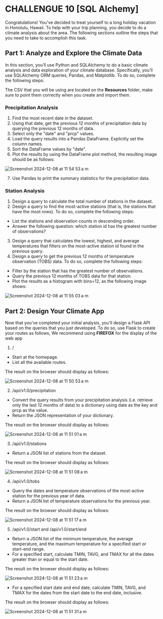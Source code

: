 # CHALLENGUE 10 [SQL Alchemy]

Congratulations! You've decided to treat yourself to a long holiday vacation in Honolulu, Hawaii. To help with your trip planning, you decide to do a climate analysis about the area. The following sections outline the steps that you need to take to accomplish this task.


## Part 1: Analyze and Explore the Climate Data

In this section, you’ll use Python and SQLAlchemy to do a basic climate analysis and data exploration of your climate database. Specifically, you’ll use SQLAlchemy ORM queries, Pandas, and Matplotlib. To do so, complete the following steps:

The CSV that you will be using are located on the **Resources** folder, make sure to point them correctly when you create and import them.

### Precipitation Analysis

1. Find the most recent date in the dataset.
2. Using that date, get the previous 12 months of precipitation data by querying the previous 12 months of data.
3. Select only the "date" and "prcp" values.
4. Load the query results into a Pandas DataFrame. Explicitly set the column names.
5. Sort the DataFrame values by "date".
6. Plot the results by using the DataFrame plot method, the resulting image should be as follows:

![Screenshot 2024-12-08 at 11 54 53 a m](https://github.com/user-attachments/assets/bb4d77eb-0126-414c-813e-a5169b6b51ec)

7. Use Pandas to print the summary statistics for the precipitation data.
   
### Station Analysis
1. Design a query to calculate the total number of stations in the dataset.
2. Design a query to find the most-active stations (that is, the stations that have the most rows). To do so, complete the following steps:
+ List the stations and observation counts in descending order.
+ Answer the following question: which station id has the greatest number of observations?
3. Design a query that calculates the lowest, highest, and average temperatures that filters on the most-active station id found in the previous query.
4. Design a query to get the previous 12 months of temperature observation (TOBS) data. To do so, complete the following steps:
+ Filter by the station that has the greatest number of observations.
+ Query the previous 12 months of TOBS data for that station.
+ Plot the results as a histogram with bins=12, as the following image shows:

![Screenshot 2024-12-08 at 11 55 03 a m](https://github.com/user-attachments/assets/c40d2a3c-aeb5-4552-a24d-61f763f621c1)

## Part 2: Design Your Climate App

Now that you’ve completed your initial analysis, you’ll design a Flask API based on the queries that you just developed. To do so, use Flask to create your routes as follows, 
We recommend using **FIREFOX** for the display of the web app

1. /
+ Start at the homepage.
+ List all the available routes.

The result on the browser should display as follows:

![Screenshot 2024-12-08 at 11 50 53 a m](https://github.com/user-attachments/assets/379d02de-6f7a-4ee1-8c36-ef58a060fff5)


2. /api/v1.0/precipitation
+ Convert the query results from your precipitation analysis (i.e. retrieve only the last 12 months of data) to a dictionary using date as the key and prcp as the value.
+ Return the JSON representation of your dictionary.

The result on the browser should display as follows:

![Screenshot 2024-12-08 at 11 51 01 a m](https://github.com/user-attachments/assets/1bfc4a05-5e9a-4116-8891-65e317a88dae)

3. /api/v1.0/stations
+ Return a JSON list of stations from the dataset.

The result on the browser should display as follows:

![Screenshot 2024-12-08 at 11 51 08 a m](https://github.com/user-attachments/assets/1a6054e2-c930-42e5-9f51-0ee966cf0dc6)

4. /api/v1.0/tobs
+ Query the dates and temperature observations of the most-active station for the previous year of data.
+ Return a JSON list of temperature observations for the previous year.

The result on the browser should display as follows:

![Screenshot 2024-12-08 at 11 51 17 a m](https://github.com/user-attachments/assets/30b85936-f932-413d-a95b-d65fda73868b)

5. /api/v1.0/start and /api/v1.0/start/end

+ Return a JSON list of the minimum temperature, the average temperature, and the maximum temperature for a specified start or start-end range.
+ For a specified start, calculate TMIN, TAVG, and TMAX for all the dates greater than or equal to the start date.

The result on the browser should display as follows:

![Screenshot 2024-12-08 at 11 51 23 a m](https://github.com/user-attachments/assets/b9d67292-c3f3-42da-b976-36fe82790477)

+ For a specified start date and end date, calculate TMIN, TAVG, and TMAX for the dates from the start date to the end date, inclusive.

The result on the browser should display as follows:

![Screenshot 2024-12-08 at 11 51 31 a m](https://github.com/user-attachments/assets/e2f11733-dcb0-411e-8ba4-b077d14c908c)
































